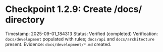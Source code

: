 # Checkpoint 1.2.9: Create /docs/ directory
Timestamp: 2025-09-01_184313
Status: Verified (completed)
Verification: `docs/development` populated with rules; `docs/api` and `docs/architecture` present.
Evidence: `docs/development/*.md` created.
